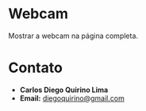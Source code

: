 # Webcam

Mostrar a webcam na página completa.

# Contato

* **Carlos Diego Quirino Lima**
* **Email:** [diegoquirino@gmail.com](diegoquirino@gmail.com)
